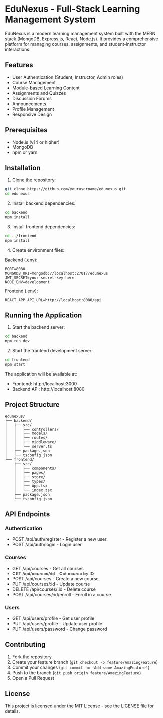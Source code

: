 # EduNexus - Full-Stack Learning Management System

EduNexus is a modern learning management system built with the MERN stack (MongoDB, Express.js, React, Node.js). It provides a comprehensive platform for managing courses, assignments, and student-instructor interactions.

## Features

- User Authentication (Student, Instructor, Admin roles)
- Course Management
- Module-based Learning Content
- Assignments and Quizzes
- Discussion Forums
- Announcements
- Profile Management
- Responsive Design

## Prerequisites

- Node.js (v14 or higher)
- MongoDB
- npm or yarn

## Installation

1. Clone the repository:
```bash
git clone https://github.com/yourusername/edunexus.git
cd edunexus
```

2. Install backend dependencies:
```bash
cd backend
npm install
```

3. Install frontend dependencies:
```bash
cd ../frontend
npm install
```

4. Create environment files:

Backend (.env):
```
PORT=8080
MONGODB_URI=mongodb://localhost:27017/edunexus
JWT_SECRET=your-secret-key-here
NODE_ENV=development
```

Frontend (.env):
```
REACT_APP_API_URL=http://localhost:8080/api
```

## Running the Application

1. Start the backend server:
```bash
cd backend
npm run dev
```

2. Start the frontend development server:
```bash
cd frontend
npm start
```

The application will be available at:
- Frontend: http://localhost:3000
- Backend API: http://localhost:8080

## Project Structure

```
edunexus/
├── backend/
│   ├── src/
│   │   ├── controllers/
│   │   ├── models/
│   │   ├── routes/
│   │   ├── middleware/
│   │   └── server.ts
│   ├── package.json
│   └── tsconfig.json
└── frontend/
    ├── src/
    │   ├── components/
    │   ├── pages/
    │   ├── store/
    │   ├── types/
    │   ├── App.tsx
    │   └── index.tsx
    ├── package.json
    └── tsconfig.json
```

## API Endpoints

### Authentication
- POST /api/auth/register - Register a new user
- POST /api/auth/login - Login user

### Courses
- GET /api/courses - Get all courses
- GET /api/courses/:id - Get course by ID
- POST /api/courses - Create a new course
- PUT /api/courses/:id - Update course
- DELETE /api/courses/:id - Delete course
- POST /api/courses/:id/enroll - Enroll in a course

### Users
- GET /api/users/profile - Get user profile
- PUT /api/users/profile - Update user profile
- PUT /api/users/password - Change password

## Contributing

1. Fork the repository
2. Create your feature branch (`git checkout -b feature/AmazingFeature`)
3. Commit your changes (`git commit -m 'Add some AmazingFeature'`)
4. Push to the branch (`git push origin feature/AmazingFeature`)
5. Open a Pull Request

## License

This project is licensed under the MIT License - see the LICENSE file for details. 